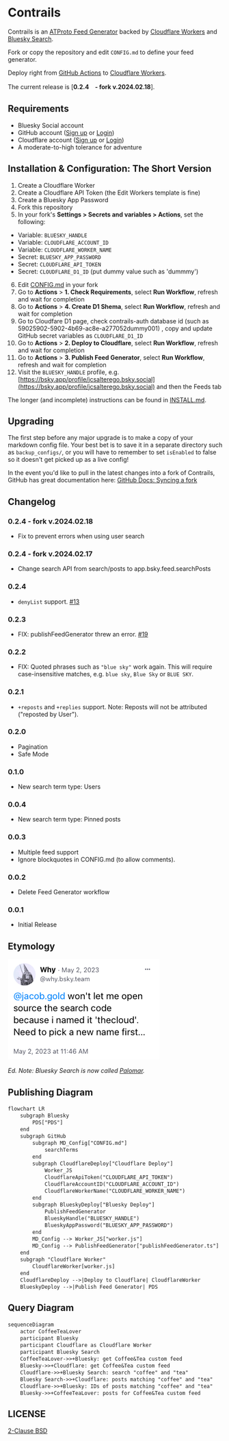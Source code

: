 
# Contrails

Contrails is an [ATProto Feed Generator](https://github.com/bluesky-social/feed-generator) backed by
[Cloudflare Workers](https://workers.cloudflare.com) and [Bluesky Search](https://bsky.app/search).

Fork or copy the repository and edit `CONFIG.md` to define your feed generator.

Deploy right from [GitHub Actions](https://github.com/features/actions) to [Cloudflare Workers](https://workers.cloudflare.com).

The current release is [**0.2.4　- fork v.2024.02.18**].

## Requirements

- Bluesky Social account
- GitHub account ([Sign up](https://github.com/signup) or [Login](https://github.com/login))
- Cloudflare account ([Sign up](https://dash.cloudflare.com/sign-up) or [Login](https://dash.cloudflare.com/login/))
- A moderate-to-high tolerance for adventure

## Installation & Configuration: The Short Version

1. Create a Cloudflare Worker
2. Create a Cloudflare API Token (the Edit Workers template is fine)
3. Create a Bluesky App Password
4. Fork this repository
5. In your fork's **Settings > Secrets and variables > Actions**, set the following:
  * Variable: `BLUESKY_HANDLE`
  * Variable: `CLOUDFLARE_ACCOUNT_ID`
  * Variable: `CLOUDFLARE_WORKER_NAME`
  * Secret: `BLUESKY_APP_PASSWORD`
  * Secret: `CLOUDFLARE_API_TOKEN`
  * Secret: `CLOUDFLARE_D1_ID` (put dummy value such as 'dummmy')
6. Edit [CONFIG.md](CONFIG.md) in your fork
7. Go to **Actions** > **1. Check Requirements**, select **Run Workflow**, refresh and wait for completion
8. Go to **Actions** > **4. Create D1 Shema**, select **Run Workflow**, refresh and wait for completion
9. Go to Cloudfare D1 page, check contrails-auth database id (such as 59025902-5902-4b69-ac8e-a277052dummy001) , copy and update GitHub secret variables as `CLOUDFLARE_D1_ID`
8. Go to **Actions** > **2. Deploy to Cloudflare**, select **Run Workflow**, refresh and wait for completion
9. Go to **Actions** > **3. Publish Feed Generator**, select **Run Workflow**, refresh and wait for completion
10. Visit the `BLUESKY_HANDLE` profile, e.g. [https://bsky.app/profile/jcsalterego.bsky.social](https://bsky.app/profile/jcsalterego.bsky.social) and then the Feeds tab

The longer (and incomplete) instructions can be found in [INSTALL.md](INSTALL.md).

## Upgrading

The first step before any major upgrade is to make a copy of your markdown config file. Your best bet is to save it in a separate directory such as `backup_configs/`, or you will have to remember to set `isEnabled` to false so it doesn't get picked up as a live config!

In the event you'd like to pull in the latest changes into a fork of Contrails, GitHub has great documentation here:
[GitHub Docs: Syncing a fork](https://docs.github.com/en/pull-requests/collaborating-with-pull-requests/working-with-forks/syncing-a-fork)

## Changelog

### 0.2.4 - fork v.2024.02.18

* Fix to prevent errors when using user search

### 0.2.4 - fork v.2024.02.17

* Change search API from search/posts to app.bsky.feed.searchPosts

### 0.2.4

* `denyList` support. [#13](https://github.com/jcsalterego/Contrails/issues/13)

### 0.2.3

* FIX: publishFeedGenerator threw an error. [#19](https://github.com/jcsalterego/Contrails/issues/19)

### 0.2.2

* FIX: Quoted phrases such as `"blue sky"` work again. This will require case-insensitive matches, e.g. `blue sky`, `Blue Sky` or `BLUE SKY`.

### 0.2.1

* `+reposts` and `+replies` support. Note: Reposts will not be attributed ("reposted by User").

### 0.2.0

* Pagination
* Safe Mode

### 0.1.0

* New search term type: Users

### 0.0.4

* New search term type: Pinned posts

### 0.0.3

* Multiple feed support
* Ignore blockquotes in CONFIG.md (to allow comments).

### 0.0.2

* Delete Feed Generator workflow

### 0.0.1

* Initial Release

## Etymology

![](docs/thecloud.png)

_Ed. Note: Bluesky Search is now called [Palomar](https://github.com/bluesky-social/indigo/tree/main/cmd/palomar)._

## Publishing Diagram

```mermaid
flowchart LR
    subgraph Bluesky
        PDS["PDS"]
    end
    subgraph GitHub
        subgraph MD_Config["CONFIG.md"]
            searchTerms
        end
        subgraph CloudflareDeploy["Cloudflare Deploy"]
            Worker_JS
            CloudflareApiToken("CLOUDFLARE_API_TOKEN")
            CloudflareAccountID("CLOUDFLARE_ACCOUNT_ID")
            CloudflareWorkerName("CLOUDFLARE_WORKER_NAME")
        end
        subgraph BlueskyDeploy["Bluesky Deploy"]
            PublishFeedGenerator
            BlueskyHandle("BLUESKY_HANDLE")
            BlueskyAppPassword("BLUESKY_APP_PASSWORD")
        end
        MD_Config --> Worker_JS["worker.js"]
        MD_Config --> PublishFeedGenerator["publishFeedGenerator.ts"]
    end
    subgraph "Cloudflare Worker"
        CloudflareWorker[worker.js]
    end
    CloudflareDeploy -->|Deploy to Cloudflare| CloudflareWorker
    BlueskyDeploy -->|Publish Feed Generator| PDS
```

## Query Diagram

```mermaid
sequenceDiagram
    actor CoffeeTeaLover
    participant Bluesky
    participant Cloudflare as Cloudflare Worker
    participant Bluesky Search
    CoffeeTeaLover->>+Bluesky: get Coffee&Tea custom feed
    Bluesky->>+Cloudflare: get Coffee&Tea custom feed
    Cloudflare->>+Bluesky Search: search "coffee" and "tea"
    Bluesky Search->>+Cloudflare: posts matching "coffee" and "tea"
    Cloudflare->>+Bluesky: IDs of posts matching "coffee" and "tea"
    Bluesky->>+CoffeeTeaLover: posts for Coffee&Tea custom feed
```

## LICENSE

[2-Clause BSD](LICENSE)
